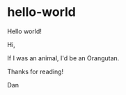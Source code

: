 # hello-world
Hello world!

Hi,

If I was an animal, I'd be an Orangutan.

Thanks for reading!

Dan
